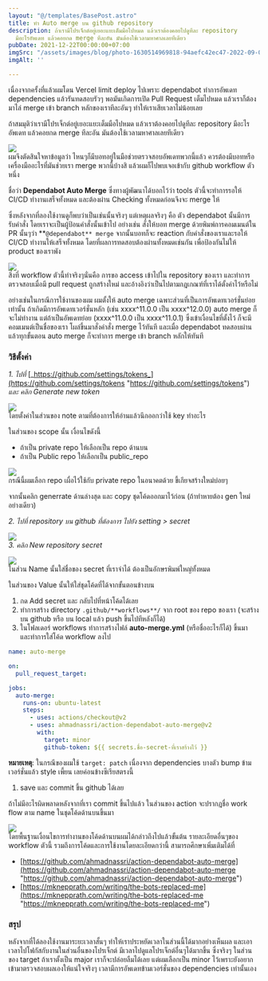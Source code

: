```yaml
---
layout: "@/templates/BasePost.astro"
title: ทำ Auto merge บน github repository
description: ถ้าเรามีโปรเจ็กต์อยู่เยอะแยะเต็มมือไปหมด แล้วเราต้องคอยไปดูทีละ repository
  มีอะไรอัพเดท แล้วคอยกด merge ทีละอัน มันต้องใช้เวลามหาศาลเลยทีเดียว
pubDate: 2021-12-22T00:00:00+07:00
imgSrc: "/assets/images/blog/photo-1630514969818-94aefc42ec47-2022-09-09.jpeg"
imgAlt: ''

---
```

เนื่องจากครั้งที่แล้วผมโดน Vercel limit deploy ไปเพราะ dependabot ทำการอัพเดท dependencies แล้วรันทดสอบรัวๆ พอมันเกิดการเปิด Pull Request เต็มไปหมด แล้วเราก็ต้องมาไล่ merge เข้า branch หลักของเราทีละอันๆ ทำให้เราเสียเวลาไม่น้อยเลย

ถ้าสมมุติว่าเรามีโปรเจ็กต์อยู่เยอะแยะเต็มมือไปหมด แล้วเราต้องคอยไปดูทีละ repository มีอะไรอัพเดท แล้วคอยกด merge ทีละอัน มันต้องใช้เวลามหาศาลเลยทีเดียว

![](/assets/images/blog/image-27-2022-09-09.png)  
ผมจึงตัดสินใจหาข้อมูลว่า ไหนๆก็มีบอทอยู่ในมือช่วยตรวจสอบอัพเดทพวกนี้แล้ว ควรต้องมีบอทหรือเครื่องมืออะไรที่มันช่วยเรา merge พวกนี้บ้างสิ แล้วผมก็ไปพบเจอเข้ากับ github workflow ตัวหนึ่ง

ชื่อว่า **Dependabot Auto Merge** ซึ่งทางผู้พัฒนาได้บอกไว้ว่า tools ตัวนี้จะทำการรอให้ CI/CD ทำงานเสร็จทั้งหมด และต้องผ่าน Checking ทั้งหมดก่อนจึงจะ merge ให้

ซึ่งหลังจากที่ลองใช้งานดูก็พบว่าเป็นเช่นนั้นจริงๆ แต่เหตุผลจริงๆ คือ ตัว dependabot นั้นมีการรับคำสั่ง โดยเราจะเป็นผู้ป้อนคำสั่งนั้นเข้าไป อย่างเช่น สั่งให้บอท merge ด้วยพิมพ์การคอมเมนต์ใน PR นั้นๆว่า **`@dependabot** merge` จากนั้นบอทก็จะ reaction กับคำสั่งของเราและรอให้ CI/CD ทำงานให้เสร็จทั้งหมด โดยที่ผลการทดสอบต้องผ่านทั้งหมดเช่นกัน เพื่อป้องกันไม่ให้ product ของเราพัง

![](/assets/images/blog/image-28-2022-09-09.png)  
สิ่งที่ workflow ตัวนี้ทำจริงๆนั่นคือ การขอ access เข้าไปใน repository ของเรา และทำการตรวจสอบเมื่อมี pull request ถูกสร้างใหม่ และอ้างอิงว่าเป็นไปตามกฎเกณฑ์ที่เราได้ตั้งค่าไว้หรือไม่

อย่างเช่นในกรณีการใช้งานของผม ผมตั้งให้ auto merge เฉพาะส่วนที่เป็นการอัพเดทเวอร์ชั่นย่อยเท่านั้น ถ้าเกิดมีการอัพเดทเวอร์ชั่นหลัก (เช่น xxxx^11.0.0 เป็น xxxx^12.0.0) auto merge ก็จะไม่ทำงาน แต่ถ้าเป็นอัพเดทย่อย (xxxx^11.0.0 เป็น xxxx^11.0.1) ซึ่งเข้าเงื่อนไขที่ตั้งไว้ ก็จะมีคอมเมนต์เป็นชื่อของเรา โผล่ขึ้นมาสั่งคำสั่ง merge ไว้ทันที และเมื่อ dependabot ทดสอบผ่านแล้วทุกขั้นตอน auto merge ก็จะทำการ merge เข้า branch หลักให้ทันที

### วิธีตั้งค่า

_1. ไปที่_ [_https://github.com/settings/tokens_](https://github.com/settings/tokens "https://github.com/settings/tokens") _และ คลิก Generate new token_

![](/assets/images/blog/image-29-2022-09-09.png)  
โดยตั้งค่าในส่วนของ note ตามที่ต้องการให้อ่านแล้วนึกออกว่าใช้ key ทำอะไร

ในส่วนของ scope นั้น เงื่อนไขดังนี้

* ถ้าเป็น private repo ให้เลือกเป็น repo ด้านบน
* ถ้าเป็น Public repo ให้เลือกเป็น public_repo

![](/assets/images/blog/image-30-2022-09-09.png)  
กรณีนี้ผมเลือก repo เผื่อไว้ใช้กับ private repo ในอนาคตด้วย ขี้เกียจสร้างใหม่บ่อยๆ

จากนั้นคลิก generrate ด้านล่างสุด และ copy ชุดโค้ดออกมาไว้ก่อน (ถ้าทำหายต้อง gen ใหม่อย่างเดียว)

_2. ไปที่ repository บน github ที่ต้องการ ไปยัง setting > secret_

![](/assets/images/blog/image-31-2022-09-09.png)  
_3. คลิก New repository secret_

![](/assets/images/blog/image-32-2022-09-09.png)  
ในส่วน Name นั้นใส่ชื่อของ secret ที่เราจำได้ ต้องเป็นอักษรพิมพ์ใหญ่ทั้งหมด

ในส่วนของ Value นั้นให้ใส่ชุดโค้ดที่ได้จากขั้นตอนข้างบน

1. กด Add secret และ กลับไปที่หน้าโค้ดได้เลย
2. ทำการสร้าง directory `.github/**workflows**/` จาก root ของ repo ของเรา (จะสร้างบน github หรือ บน local แล้ว push ขึ้นไปทีหลังก็ได้)
3. ในโฟลเดอร์ workflows ทำการสร้างไฟล์ **auto-merge.yml** (หรือชื่ออะไรก็ได้) ขึ้นมา และทำการใส่โค้ด workflow ลงไป

```yaml
name: auto-merge

on:
  pull_request_target:

jobs:
  auto-merge:
    runs-on: ubuntu-latest
    steps:
      - uses: actions/checkout@v2
      - uses: ahmadnassri/action-dependabot-auto-merge@v2
        with:
          target: minor
          github-token: ${{ secrets.ชื่อ-secret-ที่เราสร้างไว้ }}
```

**หมายเหตุ**: ในกรณีของผมใช้ `target: patch` เนื่องจาก dependencies บางตัว bump ข้ามเวอร์ชั่นแล้ว style เพี้ยน เลยค่อนข้างซีเรียสตรงนี้

1. save และ commit ขึ้น github ได้เลย

ถ้าไม่มีอะไรผิดพลาดหลังจากที่เรา commit ขึ้นไปแล้ว ในส่วนของ action จะปรากฎชื่อ work flow ตาม name ในชุดโค้ดด้านบนขึ้นมา

![](/assets/images/blog/image-33-2022-09-09.png)  
โดยพื้นฐานเงื่อนไขการทำงานของโค้ดด้านบนผมได้กล่าวถึงไปแล้วขั้นต้น รายละเอียดอื่นๆของ workflow ตัวนี้ รวมถึงการโค้ดและการใช้งานโดยละเอียดกว่านี้ สามารถศึกษาเพิ่มเติมได้ที่

* [https://github.com/ahmadnassri/action-dependabot-auto-merge](https://github.com/ahmadnassri/action-dependabot-auto-merge "https://github.com/ahmadnassri/action-dependabot-auto-merge")
* [https://mknepprath.com/writing/the-bots-replaced-me](https://mknepprath.com/writing/the-bots-replaced-me "https://mknepprath.com/writing/the-bots-replaced-me")

### สรุป

หลังจากที่ได้ลองใช้งานมาระยะเวลาสั้นๆ ทำให้เราประหยัดเวลาในส่วนนี้ได้มากอย่างเห็นผล และเอาเวลาไปโฟกัสกับงานในส่วนอื่นของโปรเจ็กต์ มีเวลาไปดูแลโปรเจ็กต์อื่นๆได้มากขึ้น ซึ่งจริงๆ ในส่วนของ target ถ้าเราตั้งเป็น major เราก็จะปล่อยลืมได้เลย แต่ผมเลือกเป็น minor ไว้เพราะยังอยากเข้ามาตรวจสอบผลเองให้แน่ใจจริงๆ เวลามีการอัพเดทข้ามเวอร์ชั่นของ dependencies เท่านั้นเอง